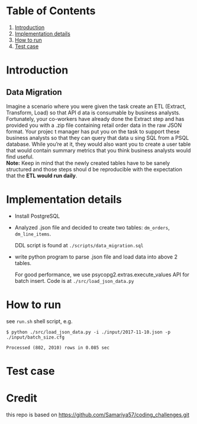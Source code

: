 # Table of Contents
1. [Introduction](README.md#introduction)
2. [Implementation details](README.md#implementation-details)
3. [How to run](README.md#how-to-run)
4. [Test case](README.md#test-case)

# Introduction 

## Data Migration

Imagine a scenario where you were given the task create an ETL (Extract, Transform, Load) so that API d
ata is consumable by business analysts. Fortunately, your co-workers have already done the Extract step
 and has provided you with a .zip file containing retail order data in the raw JSON format. Your projec
t manager has put you on the task to support these business analysts so that they can query that data u
sing SQL from a PSQL database.
While you’re at it, they would also want you to create a user table that would contain summary metrics 
that you think business analysts would find useful.  
**Note:** Keep in mind that the newly created tables have to be sanely structured and those steps shoul
d be reproducible with the expectation that the **ETL would run daily**.

# Implementation details

* Install PostgreSQL
* Analyzed .json file and decided to create two tables: `dm_orders`, `dm_line_items`.

  DDL script is found at `./scripts/data_migration.sql`
* write python program to parse .json file and load data into above 2 tables. 

  For good performance, we use psycopg2.extras.execute_values API for batch insert.
  Code is at `./src/load_json_data.py`

# How to run
see `run.sh` shell script, e.g.

```
$ python ./src/load_json_data.py -i ./input/2017-11-10.json -p ./input/batch_size.cfg 

Processed (802, 2010) rows in 0.085 sec
```

# Test case


# Credit

this repo is based on https://github.com/Samariya57/coding_challenges.git
